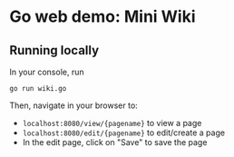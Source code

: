 # Go web demo: Mini Wiki

## Running locally

In your console, run

```shell
go run wiki.go
```

Then, navigate in your browser to:

- `localhost:8080/view/{pagename}` to view a page
- `localhost:8080/edit/{pagename}` to edit/create a page
- In the edit page, click on "Save" to save the page
